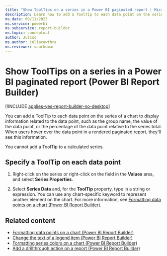 ```yaml
---
title: "Show ToolTips on a series in a Power BI paginated report | Microsoft Docs"
description: Learn how to add a ToolTip to each data point on the series of a chart in a Power BI paginated report to display related information in Power BI Report Builder.
ms.date: 09/11/2023
ms.service: powerbi
ms.subservice: report-builder
ms.topic: conceptual
author: JulCsc
ms.author: juliacawthra
ms.reviewer: saurkumar
---
```

# Show ToolTips on a series in a Power BI paginated report (Power BI Report Builder)

[!INCLUDE [applies-yes-report-builder-no-desktop](../../includes/applies-yes-report-builder-no-desktop.md)]

  You can add a ToolTip to each data point on the series of a chart to display information related to the data point, such as the group name, the value of the data point, or the percentage of the data point relative to the series total. When users hover over the data point in a rendered paginated report, they'll see this information.  
  
 You cannot add a ToolTip to a calculated series.  
  
  
## Specify a ToolTip on each data point  
  
1.  Right-click on the series or right-click on the field in the **Values** area, and select **Series Properties**.  
  
2.  Select **Series Data** and, for the **ToolTip** property, type in a string or expression. You can use any chart-specific keyword to represent another element on the chart. For more information, see [Formatting data points on a chart &#40;Power BI Report Builder&#41;](../../paginated-reports/report-design/visualizations/formatting-data-points-on-chart-report-builder.md).  
  
## Related content

- [Formatting data points on a chart &#40;Power BI Report Builder&#41;](../../paginated-reports/report-design/visualizations/formatting-data-points-on-chart-report-builder.md)   
- [Change the text of a legend item &#40;Power BI Report Builder&#41;](../../paginated-reports/report-design/visualizations/chart-legend-change-item-text-report-builder.md)   
- [Formatting series colors on a chart &#40;Power BI Report Builder&#41;](../../paginated-reports/report-design/visualizations/formatting-series-colors-on-chart-report-builder.md)   
- [Add a drillthrough action on a report &#40;Power BI Report Builder&#41;](../../paginated-reports/report-design/add-drillthrough-action-report-report-builder.md)  
  
  
